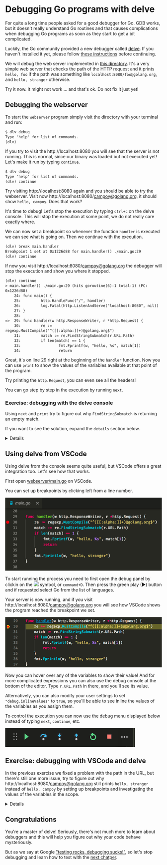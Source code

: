 # Debugging Go programs with delve

For quite a long time people asked for a good debugger for Go.
GDB works, but it doesn't really understand Go routines and that causes complications
when debugging Go programs as soon as they start to get a bit complicated.

Luckily, the Go community provided a new debugger called [delve](https://github.com/derekparker/delve).
If you haven't installed it yet, please follow [these instructions](https://github.com/derekparker/delve/tree/master/Documentation/installation)
before continuing.

We will debug the web server implemented in [this directory](../webserver).
It's a very simple web server that checks the path of the HTTP request and it
prints `hello, foo` if the path was something like `localhost:8080/foo@golang.org`,
and `hello, stranger` otherwise.

Try it now. It might not work ... and that's ok. Do not fix it just yet!

## Debugging the webserver

To start the `webserver` program simply visit the directory with your terminal
and run:

```
$ dlv debug
Type 'help' for list of commands.
(dlv)
```

If you try to visit the http://localhost:8080 you will see that the server is not running.
This is normal, since our binary was loaded but not executed yet! Let's make it run by
typing `continue`.

```
$ dlv debug
Type 'help' for list of commands.
(dlv) continue
```

Try visiting http://localhost:8080 again and you should be able to try the webserver.
Visit now http://localhost:8080/campoy@golang.org, it should show `hello, campoy`.
Does that work?

It's time to debug! Let's stop the execution by typing `ctrl+c` on the delve console.
This will stop the execution at some point, we do not really care exactly where.

We can now set a breakpoint so whenever the function `handler` is executed we can see
what is going on. Then we continue with the execution.

```
(dlv) break main.handler
Breakpoint 1 set at 0x1226d88 for main.handler() ./main.go:29
(dlv) continue
```

If now you visit http://localhost:8080/campoy@golang.org the debugger will stop
the execution and show you where it stopped.

```
(dlv) continue
> main.handler() ./main.go:29 (hits goroutine(6):1 total:1) (PC: 0x1226d88)
    24: func main() {
    25:         http.HandleFunc("/", handler)
    26:         log.Fatal(http.ListenAndServe("localhost:8080", nil))
    27: }
    28:
=>  29: func handler(w http.ResponseWriter, r *http.Request) {
    30:         re := regexp.MustCompile("^([[:alpha:]]+)@golang.org$")
    31:         match := re.FindStringSubmatch(r.URL.Path)
    32:         if len(match) == 1 {
    33:                 fmt.Fprintf(w, "hello, %s", match[1])
    34:                 return
```

Great, it's on line 29 right at the beginning of the `handler` function.
Now you can use `print` to show the values of the variables available at
that point of the program.

Try printing the `http.Request`, you can even see all the headers!

You can go step by step in the execution by running `next`.

### Exercise: debugging with the delve console

Using `next` and `print` try to figure out why `FindStringSubmatch` is
returning an empty match.

If you want to see the solution, expand the `details` section below.

<details>

You can run `next` until you get to line 32, or alternatively set a breakpoint
on that line and run `continue`.

```
(dlv) break main.go:32
Breakpoint 2 set at 0x122461c for main.handler() ./main.go:32
```

```
(dlv) print match
[]string len: 0, cap: 0, []
```

Why is that empty? Well, we're matching an something with just letters and then
`@golang.org`, but what is really `r.URL.Path`?

```
(dlv) print r.URL.Path
"/campoy@golang.org"
```

The path starts with `/`! Let's remove it by simply changing `r.URL.Path` with
`r.URL.Path[1:]`.

</details>

## Using delve from VSCode

Using delve from the console seems quite useful, but VSCode offers a great
integration too. Let's see how that works.

First open [webserver/main.go](../webserver/main.go) on VSCode.

You can set up breakpoints by clicking left from a line number.

![setting breakpoints](breakpoint.png)

To start running the process you need to first open the debug panel
by clickin on the <image src="debug.png" height=20px> symbol, or `command+D`. Then press the green play (▶) button and if requested
select Go from the list of languages.

Your server is now running, and if you visit http://localhost:8080/campoy@golang.org
you will see how VSCode shows the program reached the breakpoint we set.

![breakpoint hit](breakpoint-hit.png)

Now you can hover over any of the variables to show their value! And for more complicated
expressions you can also use the debug console at the bottom of the editor. Type
`r.URL.Path` in there, and you'll see its value.

Alternatively, you can also modify your user settings to set `"debug.inlineValues"` to `true`,
so you'll be able to see inline the values of the variables as you assign them.

To control the execution you can now use the debug menu displayed below instead of typing
`next`, `continue`, etc.

![debug navigation menu](debug-menu.png)

## Exercise: debugging with VSCode and delve

In the previous exercise we fixed a problem with the path in the URL, but there's still
one more issue, try to figure out why http://localhost:8080/campoy@golang.org still prints
`hello, stranger` instead of `hello, campoy` by setting up breakpoints and investigating
the values of the variables in the scope.

<details>

It turns out that `FindStringSubmatch` returns a slice of strings with all the groups
that were matched by the regular expression. In our case there's only one group
`([[:alpha:]]+)`, but the first element of the slice is the full string we passed to the
function. This means that the length of `match` will never be 1! It will be either 0 or 2.

</details>

## Congratulations

You're a master of delve! Seriously, there's not much more to learn about debuggers and this
will help you figure out why your code behave mysteriously.

But as we say at Google ["testing rocks, debugging sucks!"](https://docs.google.com/presentation/d/1tahi9BSW8wR3R2DWTRp4eH0ZmZQFpYvEjAby942EykE/edit#slide=id.i0),
so let's stop debugging and learn how to test with the [next chatper](../2-testing/1-go-test.md).
